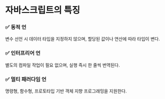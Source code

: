 # 자바스크립트의 특징

### ✅ 동적 언

변수 선언 시 데이터 타입을 지정하지 않으며, 할당된 값이나 연산에 따라 타입이 변다.



### ✅ 인터프리어 언

별도의 컴파일 작업이 필요 없으며, 실행 즉시 한 줄씩 번역된다.



### ✅ 멀티 패러다임 언

명령형, 함수형, 프로토타입 기반 객체 지향 프로그래밍을 지원한다.
